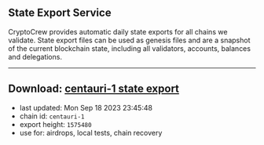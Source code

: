 ## State Export Service
CryptoCrew provides automatic daily state exports for all chains we validate. State export files can be used as genesis files and are a snapshot of the current blockchain state, including all validators, accounts, balances and delegations.

---
**Download: [centauri-1 state export](https://dl.ccvalidators.com/SERVICE/composable/centauri-1_export_1575480.json)**
---

- last updated: Mon Sep 18 2023 23:45:48
- chain id: `centauri-1`
- export height: `1575480`
- use for: airdrops, local tests, chain recovery
